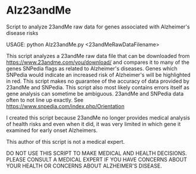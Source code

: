 # Alz23andMe
Script to analyze 23andMe raw data for genes associated with Alzheimer's disease risks

USAGE: python Alz23andMe.py <23andMeRawDataFilename>

This script analyzes a 23andMe raw data file that can be downloaded from https://www.23andme.com/you/download/ and compares it to many of the genes SNPedia flags as related to Alzheimer's diseases.  Genes which SNPedia  would indicate an increased risk of Alzheimer's will be highlighted in red. This script makes no guarantee of the accuracy of data provided by 23andMe and SNPedia.  This script also most likely contains errors itself as gene analysis can sometime be ambiguous.  23andMe and SNPedia data often to not line up exactly.  See https://www.snpedia.com/index.php/Orientation

I created this script because 23andMe no longer provides medical analysis of health risks and even when it did, it was very limited in which gene it examined for early onset Alzheimers.

This author of this script is not a medical expert.

DO NOT USE THIS SCRIPT TO MAKE MEDICAL AND HEALTH DECISIONS.
PLEASE CONSULT A MEDICAL EXPERT IF YOU HAVE CONCERNS ABOUT YOUR HEALTH OR CONCERNS ABOUT ALZHEIMER'S DISEASE.
